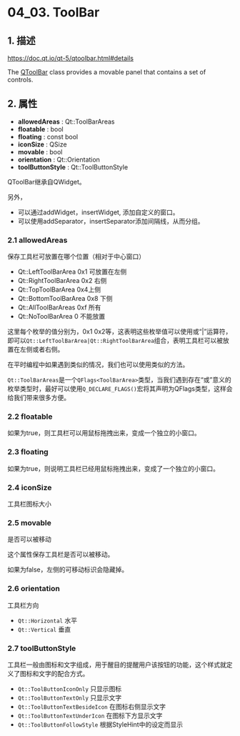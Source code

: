 # 04_03. ToolBar

## 1. 描述

https://doc.qt.io/qt-5/qtoolbar.html#details

The [QToolBar](https://doc.qt.io/qt-5/qtoolbar.html) class provides a movable panel that contains a set of controls.

## 2. 属性

- **allowedAreas** : Qt::ToolBarAreas
- **floatable** : bool
- **floating** : const bool
- **iconSize** : QSize
- **movable** : bool
- **orientation** : Qt::Orientation
- **toolButtonStyle** : Qt::ToolButtonStyle

QToolBar继承自QWidget。

另外，

- 可以通过addWidget，insertWidget, 添加自定义的窗口。
- 可以使用addSeparator，insertSeparator添加间隔线，从而分组。

### 2.1 allowedAreas

保存工具栏可放置在哪个位置（相对于中心窗口）

- Qt::LeftToolBarArea 0x1 可放置在左侧
- Qt::RightToolBarArea 0x2 右侧
- Qt::TopToolBarArea 0x4上侧
- Qt::BottomToolBarArea 0x8 下侧
- Qt::AllToolBarAreas 0xf 所有
- Qt::NoToolBarArea 0 不能放置

这里每个枚举的值分别为，0x1 0x2等，这表明这些枚举值可以使用或“|”运算符，即可以`Qt::LeftToolBarArea|Qt::RightToolBarArea`组合，表明工具栏可以被放置在左侧或者右侧。

在平时编程中如果遇到类似的情况，我们也可以使用类似的方法。

`Qt::ToolBarAreas`是一个`QFlags<ToolBarArea>`类型，当我们遇到存在“或”意义的枚举类型时，最好可以使用`Q_DECLARE_FLAGS()`宏将其声明为QFlags类型，这样会给我们带来很多方便。

### 2.2 floatable

如果为true，则工具栏可以用鼠标拖拽出来，变成一个独立的小窗口。

### 2.3 floating

如果为true，则说明工具栏已经用鼠标拖拽出来，变成了一个独立的小窗口。

### 2.4 iconSize 

工具栏图标大小

### 2.5 movable 

是否可以被移动

这个属性保存工具栏是否可以被移动。

如果为false，左侧的可移动标识会隐藏掉。

### 2.6 orientation

工具栏方向

- `Qt::Horizontal` 水平
- `Qt::Vertical` 垂直

### 2.7 toolButtonStyle

工具栏一般由图标和文字组成，用于醒目的提醒用户该按钮的功能，这个样式就定义了图标和文字的配合方式。

- `Qt::ToolButtonIconOnly` 只显示图标
- `Qt::ToolButtonTextOnly` 只显示文字
- `Qt::ToolButtonTextBesideIcon` 在图标右侧显示文字
- `Qt::ToolButtonTextUnderIcon` 在图标下方显示文字
- `Qt::ToolButtonFollowStyle` 根据StyleHint中的设定而显示